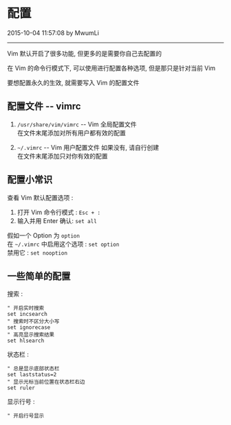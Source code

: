 # 配置

2015-10-04 11:57:08 by MwumLi

---


Vim 默认开启了很多功能, 但更多的是需要你自己去配置的  

在 Vim 的命令行模式下, 可以使用进行配置各种选项, 但是那只是针对当前 Vim  

要想配置永久的生效, 就需要写入 Vim 的配置文件  

## 配置文件 -- vimrc

1. `/usr/share/vim/vimrc` -- Vim 全局配置文件  
  在文件末尾添加对所有用户都有效的配置  

2. `~/.vimrc` -- Vim 用户配置文件
   如果没有, 请自行创建  
   在文件末尾添加只对你有效的配置  


## 配置小常识  

查看 Vim 默认配置选项 :  
1. 打开 Vim 命令行模式 : `Esc + :`  
2. 输入并用 Enter 确认: `set all`  

假如一个 Option 为 `option`  
在 `~/.vimrc` 中启用这个选项 : `set option`  
禁用它 : `set nooption`  


## 一些简单的配置  


搜索 :  

	" 开启实时搜索
	set incsearch
	" 搜索时不区分大小写
	set ignorecase
	" 高亮显示搜索结果
	set hlsearch

状态栏 :  

	" 总是显示底部状态栏  
	set laststatus=2
	" 显示光标当前位置在状态栏右边
	set ruler

显示行号 :

	" 开启行号显示
